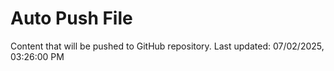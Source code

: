 # Auto Push File

Content that will be pushed to GitHub repository.
Last updated: 07/02/2025, 03:26:00 PM